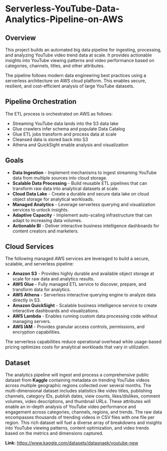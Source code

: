 # Serverless-YouTube-Data-Analytics-Pipeline-on-AWS

## Overview
This project builds an automated big data pipeline for ingesting, processing, and analyzing YouTube video trend data at scale. It provides actionable insights into YouTube viewing patterns and video performance based on categories, channels, titles, and other attributes.

The pipeline follows modern data engineering best practices using a serverless architecture on AWS cloud platform. This enables secure, resilient, and cost-efficient analysis of large YouTube datasets.

## Pipeline Orchestration

The ETL process is orchestrated on AWS as follows:

- Streaming YouTube data lands into the S3 data lake
- Glue crawlers infer schema and populate Data Catalog
- Glue ETL jobs transform and process data at scale
- Cleansed data is stored back into S3
- Athena and QuickSight enable analysis and visualization

## Goals

- **Data Ingestion** - Implement mechanisms to ingest streaming YouTube data from multiple sources into cloud storage.
- **Scalable Data Processing** - Build reusable ETL pipelines that can transform raw data into analytical datasets at scale.
- **Cloud Data Lake** - Create a durable and secure data lake on cloud object storage for analytical workloads.
- **Managed Analytics** - Leverage serverless querying and visualization services to unlock insights.
- **Adaptive Capacity** - Implement auto-scaling infrastructure that can adapt to increasing data volumes.
- **Actionable BI** - Deliver interactive business intelligence dashboards for content creators and marketers.
  
## Cloud Services
The following managed AWS services are leveraged to build a secure, scalable, and serverless pipeline:

- **Amazon S3** - Provides highly durable and available object storage at scale for raw data and analytics results.
- **AWS Glue** - Fully managed ETL service to discover, prepare, and transform data for analytics.
- **AWS Athena** - Serverless interactive querying engine to analyze data directly in S3.
- **Amazon QuickSight** - Scalable business intelligence service to create interactive dashboards and visualizations.
- **AWS Lambda** - Enables running custom data processing code without managing servers.
- **AWS IAM** - Provides granular access controls, permissions, and encryption capabilities.

The serverless capabilities reduce operational overhead while usage-based pricing optimizes costs for analytical workloads that vary in utilization.

## Dataset
The analytics pipeline will ingest and process a comprehensive public dataset from **Kaggle** containing metadata on trending YouTube videos across multiple geographic regions collected over several months. The multi-dimensional dataset includes statistics like video titles, publishing channels, category IDs, publish dates, view counts, likes/dislikes, comment volumes, video descriptions, and thumbnail URLs. These attributes will enable an in-depth analysis of YouTube video performance and engagement across categories, channels, regions, and trends. The raw data encompasses thousands of trending videos in CSV files with one file per region. This rich dataset will fuel a diverse array of breakdowns and insights into YouTube viewing patterns, content optimization, and video trends based on the metrics and dimensions captured.

**Link:** https://www.kaggle.com/datasets/datasnaek/youtube-new
